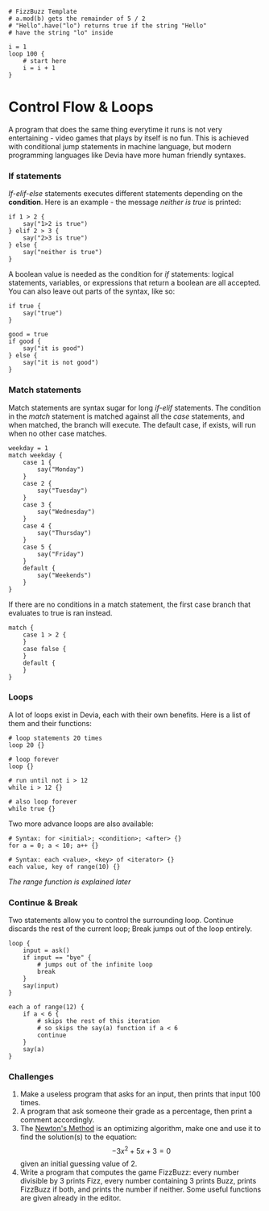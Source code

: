 ```
# FizzBuzz Template
# a.mod(b) gets the remainder of 5 / 2
# "Hello".have("lo") returns true if the string "Hello"
# have the string "lo" inside

i = 1
loop 100 {
    # start here
    i = i + 1
}

```

# Control Flow & Loops
A program that does the same thing everytime it runs is not very entertaining - video games that plays by itself is no fun. This is achieved with conditional jump statements in machine language, but modern programming languages like Devia have more human friendly syntaxes.

### If statements
*If-elif-else* statements executes different statements depending on the **condition**. Here is an example - the message *neither is true* is printed:
```
if 1 > 2 {
    say("1>2 is true")
} elif 2 > 3 {
    say("2>3 is true")
} else {
    say("neither is true")
}
```

A boolean value is needed as the condition for *if* statements: logical statements, variables, or expressions that return a boolean are all accepted. You can also leave out parts of the syntax, like so:
```
if true {
    say("true")
}

good = true
if good {
    say("it is good")
} else {
    say("it is not good")
}
```

### Match statements
Match statements are syntax sugar for long *if-elif* statements. The condition in the *match* statement is matched against all the *case* statements, and when matched, the branch will execute. The default case, if exists, will run when no other case matches.

```
weekday = 1
match weekday {
    case 1 {
        say("Monday")
    }
    case 2 {
        say("Tuesday")
    }
    case 3 {
        say("Wednesday")
    }
    case 4 {
        say("Thursday")
    }
    case 5 {
        say("Friday")
    }
    default {
        say("Weekends")
    }
}
```

If there are no conditions in a match statement, the first case branch that evaluates to true is ran instead.
```
match {
    case 1 > 2 {
    }
    case false {
    }
    default {
    }
}
```

### Loops
A lot of loops exist in Devia, each with their own benefits. Here is a list of them and their functions:
```
# loop statements 20 times
loop 20 {}

# loop forever
loop {}

# run until not i > 12
while i > 12 {}

# also loop forever
while true {}
```

Two more advance loops are also available:
```
# Syntax: for <initial>; <condition>; <after> {}
for a = 0; a < 10; a++ {}

# Syntax: each <value>, <key> of <iterator> {}
each value, key of range(10) {}
```
*The range function is explained later*

### Continue & Break
Two statements allow you to control the surrounding loop. Continue discards the rest of the current loop; Break jumps out of the loop entirely.

```
loop {
    input = ask()
    if input == "bye" {
        # jumps out of the infinite loop
        break
    }
    say(input)
}

each a of range(12) {
    if a < 6 {
        # skips the rest of this iteration
        # so skips the say(a) function if a < 6
        continue
    }
    say(a)
}
```

### Challenges
1. Make a useless program that asks for an input, then prints that input 100 times.
2. A program that ask someone their grade as a percentage, then print a comment accordingly.
3. The [Newton's Method](https://en.wikipedia.org/wiki/Newton%27s_method) is an optimizing algorithm, make one and use it to find the solution(s) to the equation: $$   -3x^2+5x+3 = 0$$ given an initial guessing value of 2.
4. Write a program that computes the game FizzBuzz: every number divisible by 3 prints Fizz, every number containing 3 prints Buzz, prints FizzBuzz if both, and prints the number if neither. Some useful functions are given already in the editor.
